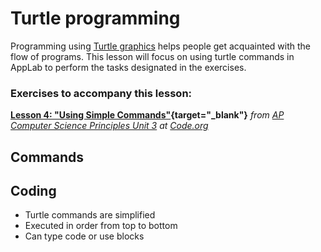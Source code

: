 # Turtle programming

Programming using [Turtle graphics](https://en.wikipedia.org/wiki/Turtle_graphics) helps people get acquainted with the flow of programs. This lesson will focus on using turtle commands in AppLab to perform the tasks designated in the exercises.

### Exercises to accompany this lesson:

**[Lesson 4: "Using Simple Commands"](https://studio.code.org/s/csp3-2019/stage/4/puzzle/1){target="_blank"}** _from [AP Computer Science Principles Unit 3](https://studio.code.org/s/csp3-2019) at [Code.org](https://code.org)_

## Commands



## Coding

* Turtle commands are simplified
* Executed in order from top to bottom
* Can type code or use blocks

